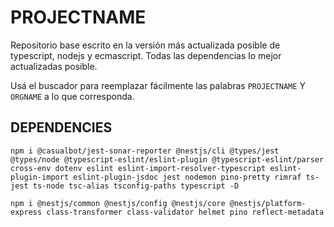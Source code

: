 # PROJECTNAME

Repositorio base escrito en la versión más actualizada posible de typescript, nodejs y ecmascript.
Todas las dependencias lo mejor actualizadas posible.

Usá el buscador para reemplazar fácilmente las palabras `PROJECTNAME` Y `ORGNAME` a lo que corresponda.

## DEPENDENCIES
`npm i @casualbot/jest-sonar-reporter @nestjs/cli @types/jest @types/node @typescript-eslint/eslint-plugin @typescript-eslint/parser cross-env dotenv eslint eslint-import-resolver-typescript eslint-plugin-import eslint-plugin-jsdoc jest nodemon pino-pretty rimraf ts-jest ts-node tsc-alias tsconfig-paths typescript -D`

`npm i @nestjs/common @nestjs/config @nestjs/core @nestjs/platform-express class-transformer class-validator helmet pino reflect-metadata`
